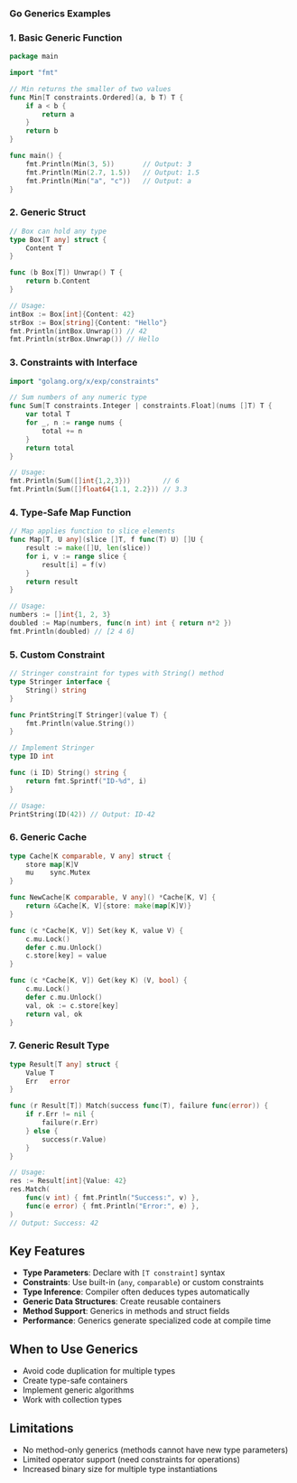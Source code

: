 ### Go Generics Examples

### 1. Basic Generic Function
```go
package main

import "fmt"

// Min returns the smaller of two values
func Min[T constraints.Ordered](a, b T) T {
    if a < b {
        return a
    }
    return b
}

func main() {
    fmt.Println(Min(3, 5))       // Output: 3
    fmt.Println(Min(2.7, 1.5))   // Output: 1.5
    fmt.Println(Min("a", "c"))   // Output: a
}
```

### 2. Generic Struct
```go
// Box can hold any type
type Box[T any] struct {
    Content T
}

func (b Box[T]) Unwrap() T {
    return b.Content
}

// Usage:
intBox := Box[int]{Content: 42}
strBox := Box[string]{Content: "Hello"}
fmt.Println(intBox.Unwrap()) // 42
fmt.Println(strBox.Unwrap()) // Hello
```

### 3. Constraints with Interface
```go
import "golang.org/x/exp/constraints"

// Sum numbers of any numeric type
func Sum[T constraints.Integer | constraints.Float](nums []T) T {
    var total T
    for _, n := range nums {
        total += n
    }
    return total
}

// Usage:
fmt.Println(Sum([]int{1,2,3}))        // 6
fmt.Println(Sum([]float64{1.1, 2.2})) // 3.3
```

### 4. Type-Safe Map Function
```go
// Map applies function to slice elements
func Map[T, U any](slice []T, f func(T) U) []U {
    result := make([]U, len(slice))
    for i, v := range slice {
        result[i] = f(v)
    }
    return result
}

// Usage:
numbers := []int{1, 2, 3}
doubled := Map(numbers, func(n int) int { return n*2 })
fmt.Println(doubled) // [2 4 6]
```

### 5. Custom Constraint
```go
// Stringer constraint for types with String() method
type Stringer interface {
    String() string
}

func PrintString[T Stringer](value T) {
    fmt.Println(value.String())
}

// Implement Stringer
type ID int

func (i ID) String() string {
    return fmt.Sprintf("ID-%d", i)
}

// Usage:
PrintString(ID(42)) // Output: ID-42
```

### 6. Generic Cache
```go
type Cache[K comparable, V any] struct {
    store map[K]V
    mu    sync.Mutex
}

func NewCache[K comparable, V any]() *Cache[K, V] {
    return &Cache[K, V]{store: make(map[K]V)}
}

func (c *Cache[K, V]) Set(key K, value V) {
    c.mu.Lock()
    defer c.mu.Unlock()
    c.store[key] = value
}

func (c *Cache[K, V]) Get(key K) (V, bool) {
    c.mu.Lock()
    defer c.mu.Unlock()
    val, ok := c.store[key]
    return val, ok
}
```

### 7. Generic Result Type
```go
type Result[T any] struct {
    Value T
    Err   error
}

func (r Result[T]) Match(success func(T), failure func(error)) {
    if r.Err != nil {
        failure(r.Err)
    } else {
        success(r.Value)
    }
}

// Usage:
res := Result[int]{Value: 42}
res.Match(
    func(v int) { fmt.Println("Success:", v) },
    func(e error) { fmt.Println("Error:", e) },
)
// Output: Success: 42
```

## Key Features
- **Type Parameters**: Declare with `[T constraint]` syntax
- **Constraints**: Use built-in (`any`, `comparable`) or custom constraints
- **Type Inference**: Compiler often deduces types automatically
- **Generic Data Structures**: Create reusable containers
- **Method Support**: Generics in methods and struct fields
- **Performance**: Generics generate specialized code at compile time

## When to Use Generics
- Avoid code duplication for multiple types
- Create type-safe containers
- Implement generic algorithms
- Work with collection types

## Limitations
- No method-only generics (methods cannot have new type parameters)
- Limited operator support (need constraints for operations)
- Increased binary size for multiple type instantiations
```
